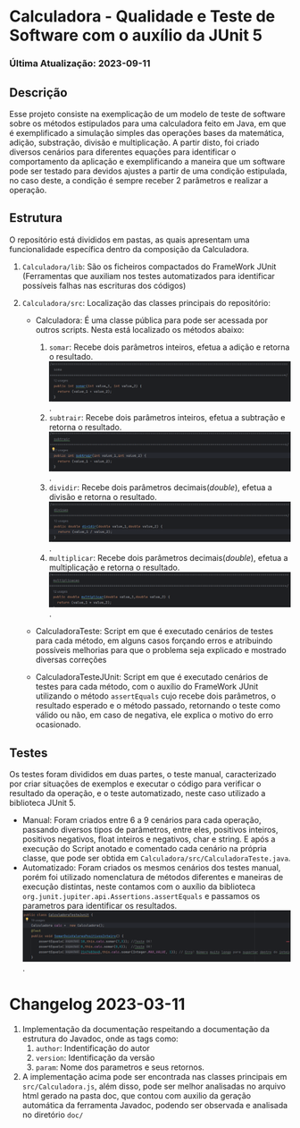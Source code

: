 # Calculadora - Qualidade e Teste de Software com o auxílio da JUnit 5
### Última Atualização: 2023-09-11

## Descrição 
Esse projeto consiste na exemplicação de um modelo de teste de software sobre os métodos estipulados para uma calculadora feito em Java, em que é exemplificado a simulação simples das operações bases da matemática, adição, substração, divisão e multiplicação. A partir disto, foi criado diversos cenários para diferentes equações para identificar o comportamento da aplicação e exemplificando a maneira que um software pode ser testado para devidos ajustes a partir de uma condição estipulada, no caso deste, a condição é sempre receber 2 parâmetros e realizar a operação.

## Estrutura 
O repositório está divididos em pastas, as quais apresentam uma funcionalidade específica dentro da composição da Calculadora.

1. `Calculadora/lib`: São os ficheiros compactados do FrameWork JUnit (Ferramentas que auxiliam nos testes automatizados para identificar possíveis falhas nas escrituras dos códigos)
   
2. `Calculadora/src`: Localização das classes principais do repositório:
   - Calculadora: É uma classe pública para pode ser acessada por outros scripts. Nesta está localizado os métodos abaixo:
      1. `somar`: Recebe dois parâmetros inteiros, efetua a adição e retorna o resultado. ![Somar](Calculadora/Somar.png).
      2. `subtrair`: Recebe dois parâmetros inteiros, efetua a subtração e retorna o resultado. ![Subtrair](Calculadora/Subtrair.png).
      3. `dividir`: Recebe dois parâmetros decimais(<em>double</em>), efetua a divisão e retorna o resultado. ![Dividir](Calculadora/Dividir.png).
      4. `multiplicar`: Recebe dois parâmetros decimais(<em>double</em>), efetua a multiplicação e retorna o resultado. ![Multiplicar](Calculadora/Multiplicar.png).

   - CalculadoraTeste: Script em que é executado cenários de testes para cada método, em alguns casos forçando erros e atribuindo possíveis melhorias para que o problema seja explicado e mostrado diversas correções
   - CalculadoraTesteJUnit: Script em que é executado cenários de testes para cada método, com o auxílio do FrameWork JUnit utilizando o método `assertEquals` cujo recebe dois parâmetros, o resultado esperado e o método passado, retornando o teste como válido ou não, em caso de negativa, ele explica o motivo do erro ocasionado.

## Testes
Os testes foram divididos em duas partes, o teste manual, caracterizado por criar situações de exemplos e executar o código para verificar o resultado da operação, e o teste automatizado, neste caso utilizado a biblioteca JUnit 5. 

- Manual: Foram criados entre 6 a 9 cenários para cada operação, passando diversos tipos de parâmetros, entre eles, positivos inteiros, positivos negativos, float inteiros e negativos, char e string. E após a execução do Script anotado e comentado cada cenário na própria classe, que pode ser obtida em `Calculadora/src/CalculadoraTeste.java`.
- Automatizado: Foram criados os mesmos cenários dos testes manual, porém foi utilizado nomenclatura de métodos diferentes e maneiras de execução distintas, neste contamos com o auxílio da biblioteca `org.junit.jupiter.api.Assertions.assertEquals` e passamos os parametros para identificar os resultados. ![JUnit](Calculadora/JUnit.png).

# Changelog 2023-03-11

1. Implementação da documentação respeitando a documentação da estrutura do Javadoc, onde as tags como:
    1. `author`: Indentificação do autor
    2. `version`: Identificação da versão 
    3. `param`: Nome dos parametros e seus retornos.
2. A implementação acima pode ser encontrada nas classes principais em `src/Calculadora.js`, além disso, pode ser melhor analisadas no arquivo html gerado na pasta doc, que contou com auxilio da geração automática da ferramenta Javadoc, podendo ser observada e analisada no diretório `doc/`

